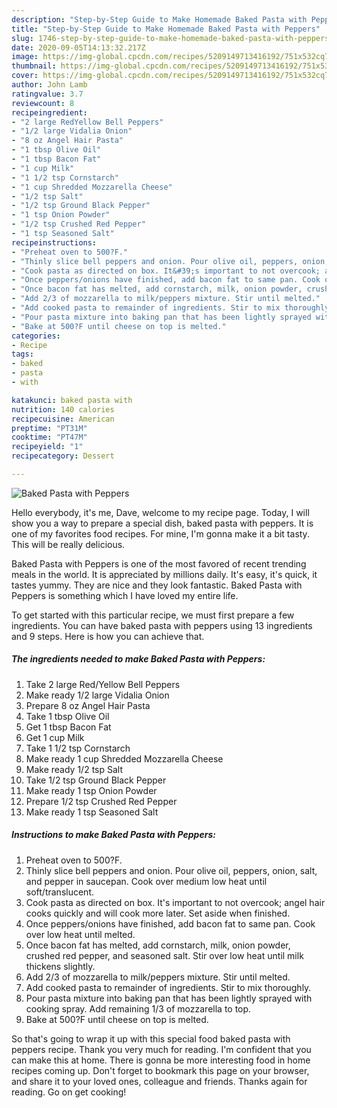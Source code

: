 ```yaml
---
description: "Step-by-Step Guide to Make Homemade Baked Pasta with Peppers"
title: "Step-by-Step Guide to Make Homemade Baked Pasta with Peppers"
slug: 1746-step-by-step-guide-to-make-homemade-baked-pasta-with-peppers
date: 2020-09-05T14:13:32.217Z
image: https://img-global.cpcdn.com/recipes/5209149713416192/751x532cq70/baked-pasta-with-peppers-recipe-main-photo.jpg
thumbnail: https://img-global.cpcdn.com/recipes/5209149713416192/751x532cq70/baked-pasta-with-peppers-recipe-main-photo.jpg
cover: https://img-global.cpcdn.com/recipes/5209149713416192/751x532cq70/baked-pasta-with-peppers-recipe-main-photo.jpg
author: John Lamb
ratingvalue: 3.7
reviewcount: 8
recipeingredient:
- "2 large RedYellow Bell Peppers"
- "1/2 large Vidalia Onion"
- "8 oz Angel Hair Pasta"
- "1 tbsp Olive Oil"
- "1 tbsp Bacon Fat"
- "1 cup Milk"
- "1 1/2 tsp Cornstarch"
- "1 cup Shredded Mozzarella Cheese"
- "1/2 tsp Salt"
- "1/2 tsp Ground Black Pepper"
- "1 tsp Onion Powder"
- "1/2 tsp Crushed Red Pepper"
- "1 tsp Seasoned Salt"
recipeinstructions:
- "Preheat oven to 500?F."
- "Thinly slice bell peppers and onion. Pour olive oil, peppers, onion, salt, and pepper in saucepan. Cook over medium low heat until soft/translucent."
- "Cook pasta as directed on box. It&#39;s important to not overcook; angel hair cooks quickly and will cook more later. Set aside when finished."
- "Once peppers/onions have finished, add bacon fat to same pan. Cook over low heat until melted."
- "Once bacon fat has melted, add cornstarch, milk, onion powder, crushed red pepper, and seasoned salt. Stir over low heat until milk thickens slightly."
- "Add 2/3 of mozzarella to milk/peppers mixture. Stir until melted."
- "Add cooked pasta to remainder of ingredients. Stir to mix thoroughly."
- "Pour pasta mixture into baking pan that has been lightly sprayed with cooking spray. Add remaining 1/3 of mozzarella to top."
- "Bake at 500?F until cheese on top is melted."
categories:
- Recipe
tags:
- baked
- pasta
- with

katakunci: baked pasta with 
nutrition: 140 calories
recipecuisine: American
preptime: "PT31M"
cooktime: "PT47M"
recipeyield: "1"
recipecategory: Dessert

---
```



![Baked Pasta with Peppers](https://img-global.cpcdn.com/recipes/5209149713416192/751x532cq70/baked-pasta-with-peppers-recipe-main-photo.jpg)

Hello everybody, it's me, Dave, welcome to my recipe page. Today, I will show you a way to prepare a special dish, baked pasta with peppers. It is one of my favorites food recipes. For mine, I'm gonna make it a bit tasty. This will be really delicious.



Baked Pasta with Peppers is one of the most favored of recent trending meals in the world. It is appreciated by millions daily. It's easy, it's quick, it tastes yummy. They are nice and they look fantastic. Baked Pasta with Peppers is something which I have loved my entire life.


To get started with this particular recipe, we must first prepare a few ingredients. You can have baked pasta with peppers using 13 ingredients and 9 steps. Here is how you can achieve that.

<!--inarticleads1-->

##### The ingredients needed to make Baked Pasta with Peppers:

1. Take 2 large Red/Yellow Bell Peppers
1. Make ready 1/2 large Vidalia Onion
1. Prepare 8 oz Angel Hair Pasta
1. Take 1 tbsp Olive Oil
1. Get 1 tbsp Bacon Fat
1. Get 1 cup Milk
1. Take 1 1/2 tsp Cornstarch
1. Make ready 1 cup Shredded Mozzarella Cheese
1. Make ready 1/2 tsp Salt
1. Take 1/2 tsp Ground Black Pepper
1. Make ready 1 tsp Onion Powder
1. Prepare 1/2 tsp Crushed Red Pepper
1. Make ready 1 tsp Seasoned Salt




<!--inarticleads2-->

##### Instructions to make Baked Pasta with Peppers:

1. Preheat oven to 500?F.
1. Thinly slice bell peppers and onion. Pour olive oil, peppers, onion, salt, and pepper in saucepan. Cook over medium low heat until soft/translucent.
1. Cook pasta as directed on box. It&#39;s important to not overcook; angel hair cooks quickly and will cook more later. Set aside when finished.
1. Once peppers/onions have finished, add bacon fat to same pan. Cook over low heat until melted.
1. Once bacon fat has melted, add cornstarch, milk, onion powder, crushed red pepper, and seasoned salt. Stir over low heat until milk thickens slightly.
1. Add 2/3 of mozzarella to milk/peppers mixture. Stir until melted.
1. Add cooked pasta to remainder of ingredients. Stir to mix thoroughly.
1. Pour pasta mixture into baking pan that has been lightly sprayed with cooking spray. Add remaining 1/3 of mozzarella to top.
1. Bake at 500?F until cheese on top is melted.




So that's going to wrap it up with this special food baked pasta with peppers recipe. Thank you very much for reading. I'm confident that you can make this at home. There is gonna be more interesting food in home recipes coming up. Don't forget to bookmark this page on your browser, and share it to your loved ones, colleague and friends. Thanks again for reading. Go on get cooking!
